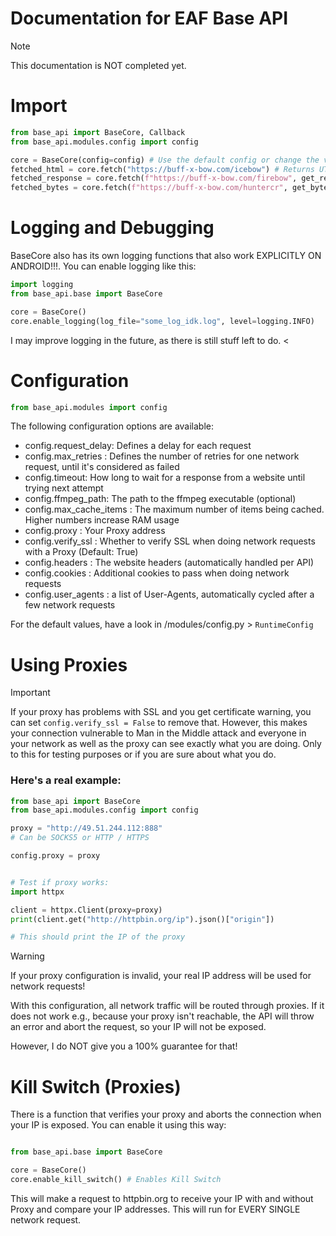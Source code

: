 # Documentation for EAF Base API
> [!NOTE]
> This documentation is NOT completed yet.

# Import
```python
from base_api import BaseCore, Callback
from base_api.modules.config import config

core = BaseCore(config=config) # Use the default config or change the values yourself
fetched_html = core.fetch("https://buff-x-bow.com/icebow") # Returns UTF-8 decoded HTML
fetched_response = core.fetch(f"https://buff-x-bow.com/firebow", get_response=True) # Returns httpx Response object
fetched_bytes = core.fetch(f"https://buff-x-bow.com/huntercr", get_bytes=True) # Returns raw byte data
```

# Logging and Debugging
BaseCore also has its own logging functions that also work EXPLICITLY ON ANDROID!!!. 
You can enable logging like this:

```python
import logging
from base_api.base import BaseCore

core = BaseCore()
core.enable_logging(log_file="some_log_idk.log", level=logging.INFO)
```

I may improve logging in the future, as there is still stuff left to do. <

# Configuration

```python
from base_api.modules import config

```
The following configuration options are available:


- config.request_delay: Defines a delay for each request
- config.max_retries  : Defines the number of retries for one network request, until it's considered as failed
- config.timeout: How long to wait for a response from a website until trying next attempt
- config.ffmpeg_path: The path to the ffmpeg executable (optional)
- config.max_cache_items : The maximum number of items being cached. Higher numbers increase RAM usage
- config.proxy : Your Proxy address
- config.verify_ssl : Whether to verify SSL when doing network requests with a Proxy (Default: True)
- config.headers : The website headers (automatically handled per API)
- config.cookies : Additional cookies to pass when doing network requests
- config.user_agents : a list of User-Agents, automatically cycled after a few network requests

For the default values, have a look in /modules/config.py > `RuntimeConfig` 

# Using Proxies

> [!IMPORTANT]
> If your proxy has problems with SSL and you get certificate warning, you can set `config.verify_ssl = False` to remove that.
> However, this makes your connection vulnerable to Man in the Middle attack and everyone in your network as well as the proxy
> can see exactly what you are doing. Only to this for testing purposes or if you are sure about what you do. 

### Here's a real example:

```python
from base_api import BaseCore
from base_api.modules.config import config

proxy = "http://49.51.244.112:888"
# Can be SOCKS5 or HTTP / HTTPS

config.proxy = proxy


# Test if proxy works:
import httpx

client = httpx.Client(proxy=proxy)
print(client.get("http://httpbin.org/ip").json()["origin"])

# This should print the IP of the proxy
```

> [!WARNING]
> If your proxy configuration is invalid, your real IP address will be used for network requests!

With this configuration, all network traffic will be routed through proxies. If it does not work e.g., because your proxy
isn't reachable, the API will throw an error and abort the request, so your IP will not be exposed.

However, I do NOT give you a 100% guarantee for that!


# Kill Switch (Proxies)
There is a function that verifies your proxy and aborts the connection when your IP is exposed.
You can enable it using this way:

```python

from base_api.base import BaseCore

core = BaseCore()
core.enable_kill_switch() # Enables Kill Switch
```

This will make a request to httpbin.org to receive your IP with and without Proxy and compare your
IP addresses. This will run for EVERY SINGLE network request. 


